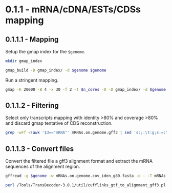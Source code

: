 0.1.1 - mRNA/cDNA/ESTs/CDSs mapping
===================================

0.1.1.1 - Mapping
-------------------

Setup the gmap index for the `$genome`.

``` bash
mkdir gmap_index

gmap_build -D gmap_index/ -d $genome $genome
```

Run a stringent mapping.

``` bash
gmap -K 20000 -B 4 -x 30 -f 2 -t $n_cores -O -D gmap_index/ -d $genome $mRNAs_fasta > mRNAs.on.genome.gff3 2> mRNAs.on.genome.gff3.err
```

0.1.1.2 - Filtering
---------------------

Select only transcripts mapping with identity \>80% and coverage \>80% and discard gmap tentative of CDS reconstruction.

``` bash
grep -wFf <(awk '$3=="mRNA"' mRNAs.on.genome.gff3 | sed 's:;:\t:g;s:=:\t:g' | awk '$16>80 && $18>80 {print $14; print $10}') mRNAs.on.genome.gff3 | awk '$3!="CDS"' > mRNAs.on.genome.cov_iden_g80.gff3
```

0.1.1.3 - Convert files
-------------------------

Convert the filtered file a gff3 alignment format and extract the mRNA sequences of the alignment region.

``` bash
gffread -g $genome -w mRNAs.on.genome.cov_iden_g80.fasta -o - -T mRNAs.on.genome.cov_iden_g80.gff3 > mRNAs.on.genome.cov_iden_g80.gtf

perl /Tools/TransDecoder-3.0.1/util/cufflinks_gtf_to_alignment_gff3.pl mRNAs.on.genome.cov_iden_g80.gtf > mRNAs.on.genome.cov_iden_g80.alignment.gff3
```
